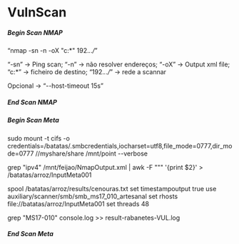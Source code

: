 # VulnScan


##### Begin Scan NMAP

“nmap -sn -n -oX "c:\*" 192.*.*.*/*”

“-sn” -> Ping scan;
“-n” -> não resolver endereços;
“-oX” -> Output xml file;
“c:\*” -> ficheiro de destino;
“192.*.*.*/*” -> rede a scannar

Opcional -> “--host-timeout 15s”


##### End Scan NMAP

##### Begin Scan Meta

sudo mount -t cifs -o credentials=/batatas/.smbcredentials,iocharset=utf8,file_mode=0777,dir_mode=0777 //myshare/share /mnt/point --verbose

grep "ipv4" /mnt/feijao/NmapOutput.xml | awk -F "\"" '{print $2}' > /batatas/arroz/InputMeta001

spool /batatas/arroz/results/cenouras.txt
set timestampoutput true
use auxiliary/scanner/smb/smb_ms17_010_artesanal
set rhosts file://batatas/arroz/InputMeta001
set threads 48


grep "MS17-010" console.log >> result-rabanetes-VUL.log

##### End Scan Meta
